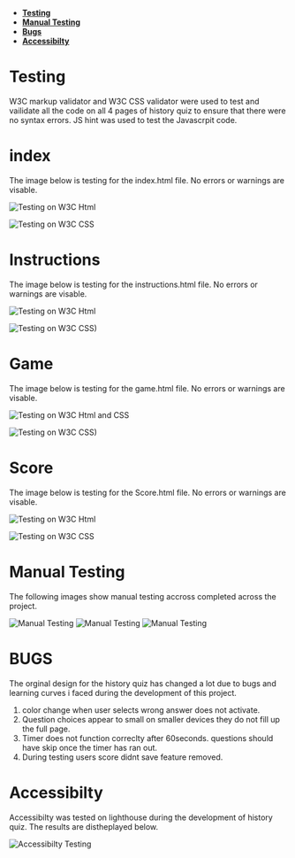 * [**Testing**](<#testing>)
* [**Manual Testing**](<#manual-testing>)
* [**Bugs**](<#bugs>)
* [**Accessibilty**](<#accessibilty>)
# Testing
W3C markup validator and W3C CSS validator were used to test and vailidate all the code on all 4  pages of history quiz to ensure that there were no syntax errors. JS hint was used to test the Javascrpit code.


 # index
 The image below is testing for the index.html file. No errors or warnings are visable. 

![Testing on W3C Html](assets/images/htmlin.png)

![Testing on W3C CSS](assets/images/homecss.png)

 # Instructions
 The image below is testing for the instructions.html file. No errors or warnings are visable. 

![Testing on W3C Html](assets/images/inshtml.png)

![Testing on W3C CSS)](assets/images/incss.png)

 # Game
 The image below is testing for the game.html file. No errors or warnings are visable. 

![Testing on W3C Html and CSS](assets/images/gamehtml.png)

![Testing on W3C CSS)](assets/images/gamecss.png)
 # Score
 The image below is testing for the Score.html file. No errors or warnings are visable. 

![Testing on W3C Html](assets/images/shtml.png)

![Testing on W3C CSS](assets/images/scorecss.png)

# Manual Testing
The following images show manual testing accross completed across the project.

![Manual Testing](assets/images/manual1.png)
![Manual Testing](assets/images/manual2.png)
![Manual Testing](assets/images/manual3.png) 
# BUGS
The orginal design for the history quiz has changed a lot due to bugs and learning curves i faced during the development of this project. 

  1. color change when user selects wrong answer  does not activate.
  2. Question choices appear to small on smaller devices they do not fill up the full page.
  3. Timer does not function correclty after 60seconds. questions should have skip once the timer has ran out.
  4. During testing users score didnt save feature removed.

# Accessibilty
Accessibilty was tested on lighthouse during the development of  history quiz. The results are distheplayed below.

![Accessibilty Testing](assets/images/quizlight.png)

